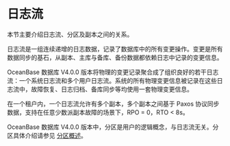 # 日志流

本节主要介绍日志流、分区及副本之间的关系。

日志流是一组连续递增的日志数据，记录了数据库中的所有变更操作。变更是所有数据同步的基石，从副本、主库与备库、备份数据都依赖日志中记录的变更信息。

OceanBase 数据库 V4.0.0 版本将物理的变更记录聚合成了组织良好的若干日志流：一个系统日志流和多个用户日志流。系统的所有物理变更信息被记录在这些日志流中，故障恢复、日志归档、备库同步等均使用一套物理变更信息。

在一个租户内，一个日志流允许有多个副本，多个副本之间基于 Paxos 协议同步数据，支持在任意少数派副本故障的场景下，RPO = 0，RTO < 8s。

OceanBase 数据库 V4.0.0 版本中，分区是用户的逻辑概念，与日志流无关。分区具体介绍请参见 [分区概述](../../4.database-objects/1.database-objects-of-oracle-mode/4.partition-of-oracle-mode/1.partition-overview-of-oracle-mode.md)。
